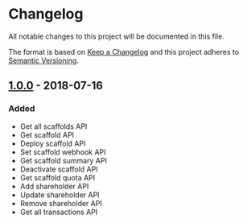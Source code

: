 # Changelog
All notable changes to this project will be documented in this file.

The format is based on [Keep a Changelog](http://keepachangelog.com/en/1.0.0/)
and this project adheres to [Semantic Versioning](http://semver.org/spec/v2.0.0.html).

## [1.0.0] - 2018-07-16
### Added
- Get all scaffolds API
- Get scaffold API
- Deploy scaffold API
- Set scaffold webhook API
- Get scaffold summary API
- Deactivate scaffold API
- Get scaffold quota API
- Add shareholder API
- Update shareholder API
- Remove shareholder API
- Get all transactions API

[Unreleased]: https://github.com/OpenFuturePlatform/open-api-js-sdk/compare/master...sprint
[1.0.0]: https://github.com/OpenFuturePlatform/open-api-js-sdk/compare/x...v1.0.0